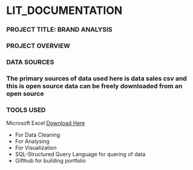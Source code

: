 # LIT_DOCUMENTATION

### PROJECT TITLE: BRAND ANALYSIS

### PROJECT OVERVIEW

### DATA SOURCES
### The primary sources of data used here is data sales csv and this is open source data can be freely downloaded from an open source

### TOOLS USED
Microsoft Excel [Download Here](https://www.microsoft.com)
- For Data Cleaning
- For Analysing
- For Visualization
- SQL-Structured Query Language for quering of data
- Gifthub for building portfolio

